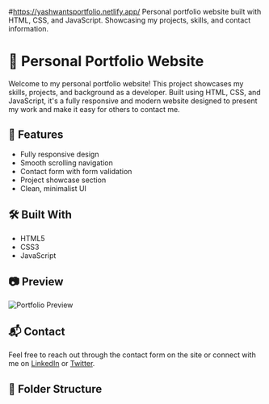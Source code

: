 #https://yashwantsportfolio.netlify.app/
Personal portfolio website built with HTML, CSS, and JavaScript. Showcasing my projects, skills, and contact information.
# 💼 Personal Portfolio Website

Welcome to my personal portfolio website! This project showcases my skills, projects, and background as a developer. Built using HTML, CSS, and JavaScript, it's a fully responsive and modern website designed to present my work and make it easy for others to contact me.

## 🚀 Features

- Fully responsive design
- Smooth scrolling navigation
- Contact form with form validation
- Project showcase section
- Clean, minimalist UI

## 🛠️ Built With

- HTML5
- CSS3
- JavaScript

## 📷 Preview

![Portfolio Preview](screenshot.png) <!-- Replace with an actual screenshot if available -->

## 📬 Contact

Feel free to reach out through the contact form on the site or connect with me on [LinkedIn](https://linkedin.com) or [Twitter](https://twitter.com).

## 📁 Folder Structure



